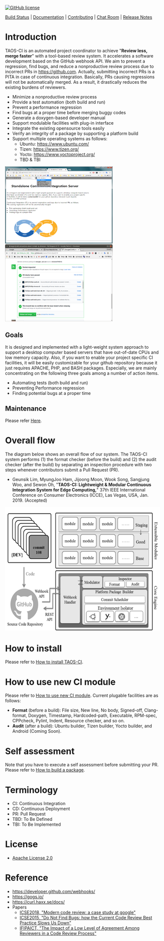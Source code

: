 [![GitHub license](https://dmlc.github.io/img/apache2.svg)](./LICENSE)

[Build Status](http://invain.mooo.com/TAOS-CI/ci/taos/) |
[Documentation](ci/doc/doxygen-documentation.md) |
[Contributing](ci/doc/contributing.md) |
[Chat Room](https://gitter.im/login) |
[Release Notes](https://github.com/nnsuite/TAOS-CI/wiki/Release-Plan)


# Introduction
TAOS-CI is an automated project coordinator to achieve "**Review less, merge faster**" with a tool-based review system. It accelerates a software development based on the GitHub webhook API. We aim to prevent a regression, find bugs, and reduce a nonproductive review process due to incorrect PRs in https://github.com. Actually, submitting incorrect PRs is a PITA in case of continuous integration. Basically, PRs causing regressions will not be automatically merged. As a result, it drastically reduces the existing burdens of reviewers.

- Minimize a nonproductive review process
- Provide a test automation (both build and run)
- Prevent a performance regression
- Find bugs at a proper time before merging buggy codes
- Generate a doxygen-based developer manual
- Support modulable facilities with plug-in interface
- Integrate the existing opensource tools easily
- Verify an integrity of a package by supporting a platform build
- Support multiple operating systems as follows:
  - Ubuntu: https://www.ubuntu.com/
  - Tizen: https://www.tizen.org/
  - Yocto: https://www.yoctoproject.org/
  - TBD & TBI

<img src=./image/screenshot01.png border=0 width=350 height=250></img>
<img src=./image/screenshot03.png border=0 width=350 height=250></img>


## Goals	
It is designed and implemented with a light-weight system approach to support a desktop computer based servers that have out-of-date CPUs and low memory capacity. Also, if you want to enable your project specific CI facilities, it will be easily customizable for your github repository because it just requires APACHE, PHP, and BASH packages. Especially, we are mainly concentrating on the following three goals among a number of action items.

* Automating tests (both build and run)
* Preventing Performance regression
* Finding potential bugs at a proper time

## Maintenance
Please refer [Here](./ci/doc/maintenance.md).

# Overall flow
The diagram below shows an overall flow of our system. The TAOS-CI system performs (1) the format checker (before the build) and (2) the audit checker (after the build) by separating an inspection procedure with two steps whenever contributors submit a Pull Request (PR).

* Geunsik Lim, MyungJoo Ham, Jijoong Moon, Wook Song, Sangjung Woo, and Sewon Oh, "**TAOS-CI: Lightweight & Modular Continuous Integration System for Edge Computing,**" 37th IEEE International Conference on Consumer Electronics (ICCE), Las Vegas, USA, Jan. 2019. (Accepted)

<img src=./image/architecture.png border=0 width=550 height=400></img>

# How to install
Please refer to [How to install TAOS-CI](ci/doc/how-to-install-taos-ci.md).

# How to use new CI module
Please refer to [How to use new CI module](ci/doc/how-to-use-taos-ci-module.md).
Current plugable facilities are as follows:
   - **Format** (before a build): File size, New line, No body, Signed-off, Clang-format, Doxygen, Timestamp, Hardcoded-path, Executable, RPM-spec, CPPcheck, Pylint, Indent, Resource checker, and so on.
   - **Audit** (after a build): Ubuntu builder, Tizen builder, Yocto builder, and Android (Coming Soon).

# Self assessment
Note that you have to execute a self assessment before submitting your PR.
Please refer to [How to build a package](ci/doc/self-assessment-before-submitting-pr.md).

# Terminology
* CI: Continuous Integration
* CD: Continuous Deployment
* PR: Pull Request
* TBD: To Be Defined
* TBI: To Be Implemented

# License
* [Apache License 2.0](LICENSE)

# Reference
* https://developer.github.com/webhooks/
* https://gogs.io/
* https://curl.haxx.se/docs/ 
* Papers
   * [ICSE2018, "Modern code review: a case study at google"](https://dl.acm.org/citation.cfm?id=3183525)
   * [ICSE2015, "Do Not Find Bugs: how the Current Code Review Best Practice Slows Us Down"](https://dl.acm.org/citation.cfm?id=2819015)
   * [IFIPAICT, "The Impact of a Low Level of Agreement Among Reviewers in a Code Review Process"](https://link.springer.com/chapter/10.1007/978-3-319-39225-7_8)
